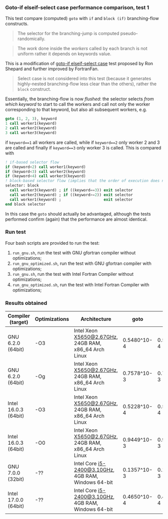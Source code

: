 ### Goto-if elseif-select case performance comparison, test 1

This test compare (computed) `goto` with `if` and `block (if)` branching-flow constructs.

> The selector for the branching-jump is computed pseudo-randomically.

> The *work* done inside the *workers* called by each branch is not uniform rather it depends on keywords value.

This is a modification of [goto-if elseif-select case](https://github.com/szaghi/DEFY/tree/master/src/goto_is_fastest/goto_if_select_comparison_1) test proposed by Ron Shepard and further improved by FortranFan.

> Select case is not considered into this test (because it generates highly-nested branching-flow less clear than the others), rather the `block` construct.

Essentially, the branching-flow is now *flushed*: the selector selects *from which keyword* to start to call the workers and call not only the worker corresponding to that keyword, but also all subsequent workers, e.g.

```fortran
goto (1, 2, 3), keyword
1 call worker1(keyword)
2 call worker2(keyword)
3 call worker3(keyword)
```
if `keyword==1` all workers are called, while if `keyword==2` only worker 2 and 3 are called and finally if `keyword==3` only worker
3 is called. This is compared with

```fortran
! if-based selector flow
if (keyword<2) call worker1(keyword)
if (keyword<3) call worker2(keyword)
if (keyword<4) call worker3(keyword)
! block-based selector flow (implies that the order of execution does not matter)
selector: block
  call worker3(keyword) ; if ((keyword==3)) exit selector
  call worker2(keyword) ; if ((keyword>=2)) exit selector
  call worker1(keyword) ;                   exit selector
end block selector
```

In this case the `goto` should actually be advantaged, although the tests performed confirm (again) that the performance are almost identical.

### Run test

Four bash scripts are provided to run the test:

1. `run_gnu.sh`, run the test with GNU gfortran compiler without optimizations;
2. `run_gnu_optimized.sh`, run the test with GNU gfortran compiler with optimizations;
3. `run_gnu.sh`, run the test with Intel Fortran Compiler without optimizations;
4. `run_gnu_optimized.sh`, run the test with Intel Fortran Compiler with optimizations;

### Results obtained

|Compiler (target)    |Optimizations|Architecture                                         | goto      | if        |block      |
|---------------------|-------------|-----------------------------------------------------|-----------|-----------|-----------|
| GNU 6.2.0 (64bit)   | -O3         |Intel Xeon X5650@2.67GHz, 24GB RAM, x86_64 Arch Linux|0.5480^10-4|0.5480^10-4|0.5480^10-4|
| GNU 6.2.0 (64bit)   | -Og         |Intel Xeon X5650@2.67GHz, 24GB RAM, x86_64 Arch Linux|0.7578^10-3|0.7578^10-3|0.7578^10-3|
| Intel 16.0.3 (64bit)| -O3         |Intel Xeon X5650@2.67GHz, 24GB RAM, x86_64 Arch Linux|0.5228^10-4|0.5237^10-4|0.5237^10-4|
| Intel 16.0.3 (64bit)| -O0         |Intel Xeon X5650@2.67GHz, 24GB RAM, x86_64 Arch Linux|0.9449^10-3|0.9550^10-3|0.9550^10-3|
| GNU 7.0.0 (32bit)   | -??         |Intel Core i5-2400@3.10GHz, 4GB RAM, Windows 64-bit  |0.1357^10-3|0.1356^10-3|0.1356^10-3|
| Intel 17.0.0 (64bit)| -??         |Intel Core i5-2400@3.10GHz, 4GB RAM, Windows 64-bit  |0.4650^10-4|0.4400^10-4|0.4400^10-4|
